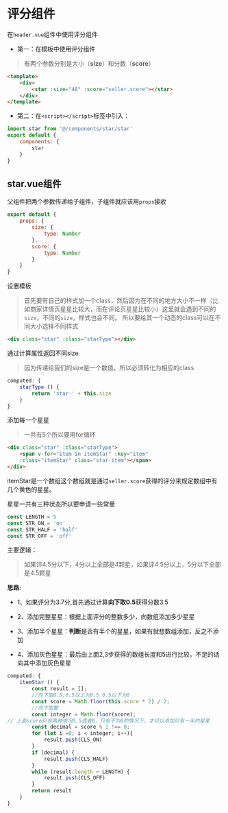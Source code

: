 # 评分组件

在`header.vue`组件中使用评分组件

- 第一：在模板中使用评分组件

> 有两个参数分别是大小（**size**）和分数（**score**）

```html
<template>
    <div>
        <star :size="48" :score="seller.score"></star>
    </div>
</template>
```

- 第二：在`<script></script>`标签中引入：

```js
import star from '@/components/star/star'
export default {
    components: {
        star
    }
}
```

## star.vue组件

父组件把两个参数传递给子组件，子组件就应该用`props`接收

```js
export default {
    props: {
        size: {
            type: Number
        },
        score: {
            type: Number
        }
    }
}
```

设置模板

> 首先要有自己的样式加一个class，然后因为在不同的地方大小不一样（比如商家详情页星星比较大，而在评论页星星比较小）这里就会遇到不同的`size`，不同的`size`，样式也会不同。
所以要给其一个动态的class可以在不同大小选择不同样式

```html
<div class="star" :class="starType"></div>
```

通过计算属性返回不同size

> 因为传递给我们的size是一个数值，所以必须转化为相应的class

```js
computed: {
    starType () {
        return 'star-' + this.size
    }
}
```

添加每一个星星

> 一共有5个所以要用for循环

```html
<div class="star" :class="starType">
    <span v-for="item in itemStar" :key="item"
    :class="itemStar" class="star-item"></span>
</div>
```

itemStar是一个数组这个数组就是通过`seller.score`获得的评分来规定数组中有几个黄色的星星。

星星一共有三种状态所以要申请一些常量

```js
const LENGTH = 5
const STR_ON = 'on'
const STR_HALF = 'half'
const STR_OFF = 'off'
```

主要逻辑：

> 如果评4.5分以下，4分以上全部是4颗星，如果评4.5分以上，5分以下全部是4.5颗星

**思路:**

- 1、如果评分为3.7分,首先通过计算**向下取0.5**获得分数3.5

- 2、添加完整星星：根据上面评分的整数多少，向数组添加多少星星

- 3、添加半个星星：**判断**是否有半个的星星，如果有就想数组添加，反之不添加

- 4、添加灰色星星：最后由上面2,3步获得的数组长度和5进行比较，不足的话向其中添加灰色星星

```js
computed: {
    itemStar () {
        const result = [];
        //向下取0.5,0.5以上为0.5 0.5以下为0
        const score = Math.floor(this.score * 2) / 2;
        //向下取整
        const integer = Math.floor(score);
// 上面score只有两种情况0.5或者0，只有不为0的情况下，才可以添加只有一半的星星
        const decimal = score % 1 !== 0;
        for (let i =0; i < integer; i++){
            result.push(CLS_ON)
        }
        if (decimal) {
            result.push(CLS_HALF)
        }
        while (result.length < LENGTH) {
            result.push(CLS_OFF)
        }
        return result
    }
}
```